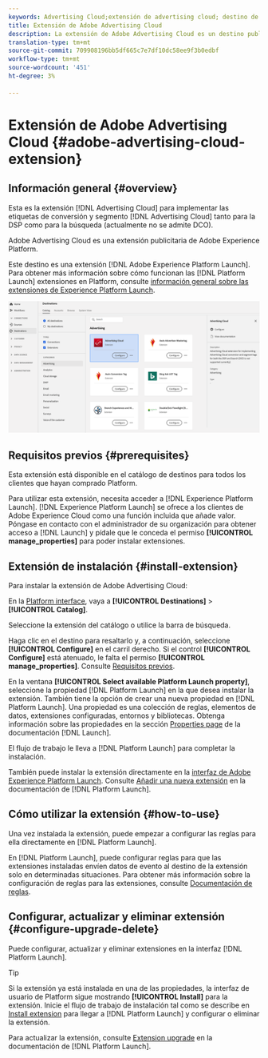 ```yaml
---
keywords: Advertising Cloud;extensión de advertising cloud; destino de advertising cloud
title: Extensión de Adobe Advertising Cloud
description: La extensión de Adobe Advertising Cloud es un destino publicitario en Adobe Experience Platform. Para obtener más información sobre la funcionalidad de la extensión, consulte la página de la extensión en Adobe Exchange.
translation-type: tm+mt
source-git-commit: 709908196bb5df665c7e7df10dc58ee9f3b0edbf
workflow-type: tm+mt
source-wordcount: '451'
ht-degree: 3%

---
```



# Extensión de Adobe Advertising Cloud {#adobe-advertising-cloud-extension}

## Información general {#overview}

Esta es la extensión [!DNL Advertising Cloud] para implementar las etiquetas de conversión y segmento [!DNL Advertising Cloud] tanto para la DSP como para la búsqueda (actualmente no se admite DCO).

Adobe Advertising Cloud es una extensión publicitaria de Adobe Experience Platform.

Este destino es una extensión [!DNL Adobe Experience Platform Launch]. Para obtener más información sobre cómo funcionan las [!DNL Platform Launch] extensiones en Platform, consulte [información general sobre las extensiones de Experience Platform Launch](../launch-extensions/overview.md).

![Extensión de Adobe Advertising Cloud](../../assets/catalog/advertising/adobe-advertising-cloud/catalog.png)

## Requisitos previos {#prerequisites}

Esta extensión está disponible en el catálogo de destinos para todos los clientes que hayan comprado Platform.

Para utilizar esta extensión, necesita acceder a [!DNL Experience Platform Launch]. [!DNL Experience Platform Launch] se ofrece a los clientes de Adobe Experience Cloud como una función incluida que añade valor. Póngase en contacto con el administrador de su organización para obtener acceso a [!DNL Launch] y pídale que le conceda el permiso **[!UICONTROL manage_properties]** para poder instalar extensiones.

## Extensión de instalación {#install-extension}

Para instalar la extensión de Adobe Advertising Cloud:

En la [Platform interface](http://platform.adobe.com/), vaya a **[!UICONTROL Destinations]** > **[!UICONTROL Catalog]**.

Seleccione la extensión del catálogo o utilice la barra de búsqueda.

Haga clic en el destino para resaltarlo y, a continuación, seleccione **[!UICONTROL Configure]** en el carril derecho. Si el control **[!UICONTROL Configure]** está atenuado, le falta el permiso **[!UICONTROL manage_properties]**. Consulte [Requisitos previos](#prerequisites).

En la ventana **[!UICONTROL Select available Platform Launch property]**, seleccione la propiedad [!DNL Platform Launch] en la que desea instalar la extensión. También tiene la opción de crear una nueva propiedad en [!DNL Platform Launch]. Una propiedad es una colección de reglas, elementos de datos, extensiones configuradas, entornos y bibliotecas. Obtenga información sobre las propiedades en la sección [Properties page](https://experienceleague.adobe.com/docs/launch/using/reference/admin/companies-and-properties.html#properties-page) de la documentación [!DNL Launch].

El flujo de trabajo le lleva a [!DNL Platform Launch] para completar la instalación.

También puede instalar la extensión directamente en la [interfaz de Adobe Experience Platform Launch](https://launch.adobe.com/). Consulte [Añadir una nueva extensión](https://experienceleague.adobe.com/docs/launch/using/reference/manage-resources/extensions/overview.html?lang=en#add-a-new-extension) en la documentación de [!DNL Platform Launch].


## Cómo utilizar la extensión {#how-to-use}

Una vez instalada la extensión, puede empezar a configurar las reglas para ella directamente en [!DNL Platform Launch].

En [!DNL Platform Launch], puede configurar reglas para que las extensiones instaladas envíen datos de evento al destino de la extensión solo en determinadas situaciones. Para obtener más información sobre la configuración de reglas para las extensiones, consulte [Documentación de reglas](https://experienceleague.adobe.com/docs/launch/using/reference/manage-resources/rules.html).

## Configurar, actualizar y eliminar extensión {#configure-upgrade-delete}

Puede configurar, actualizar y eliminar extensiones en la interfaz [!DNL Platform Launch].

>[!TIP]
>
>Si la extensión ya está instalada en una de las propiedades, la interfaz de usuario de Platform sigue mostrando **[!UICONTROL Install]** para la extensión. Inicie el flujo de trabajo de instalación tal como se describe en [Install extension](#install-extension) para llegar a [!DNL Platform Launch] y configurar o eliminar la extensión.

Para actualizar la extensión, consulte [Extension upgrade](https://experienceleague.adobe.com/docs/launch/using/reference/manage-resources/extensions/extension-upgrade.html) en la documentación de [!DNL Platform Launch].
